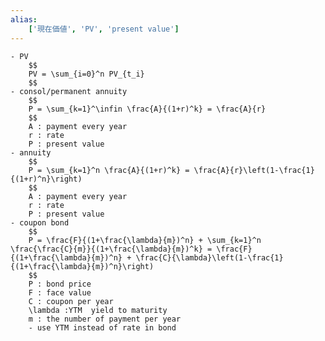 ```yaml
---
alias:
    ['現在価値', 'PV', 'present value']
---
```

    - PV
        $$
        PV = \sum_{i=0}^n PV_{t_i}
        $$
    - consol/permanent annuity
        $$
        P = \sum_{k=1}^\infin \frac{A}{(1+r)^k} = \frac{A}{r}
        $$
        A : payment every year
        r : rate
        P : present value
    - annuity
        $$
        P = \sum_{k=1}^n \frac{A}{(1+r)^k} = \frac{A}{r}\left(1-\frac{1}{(1+r)^n}\right) 
        $$
        A : payment every year
        r : rate
        P : present value
    - coupon bond
        $$
        P = \frac{F}{(1+\frac{\lambda}{m})^n} + \sum_{k=1}^n \frac{\frac{C}{m}}{(1+\frac{\lambda}{m})^k} = \frac{F}{(1+\frac{\lambda}{m})^n} + \frac{C}{\lambda}\left(1-\frac{1}{(1+\frac{\lambda}{m})^n}\right)
        $$
        P : bond price
        F : face value
        C : coupon per year
        \lambda :YTM  yield to maturity
        m : the number of payment per year
        - use YTM instead of rate in bond
